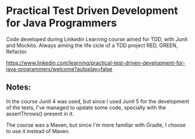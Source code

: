 # Practical Test Driven Development for Java Programmers

Code developed during Linkedin Learning course aimed for TDD, with Junit and Mockito. Always aiming the life cicle of a TDD project RED, GREEN, Refactor.

https://www.linkedin.com/learning/practical-test-driven-development-for-java-programmers/welcome?autoplay=false

## Notes: 

In the course Junit 4 was used, but since I used Junit 5 for the development of the tests, I've managed to update some code, specially with the assertThrows() present in it.

The course was a Maven, but since I'm more familiar with Gradle, I choose to use it instead of Maven.

